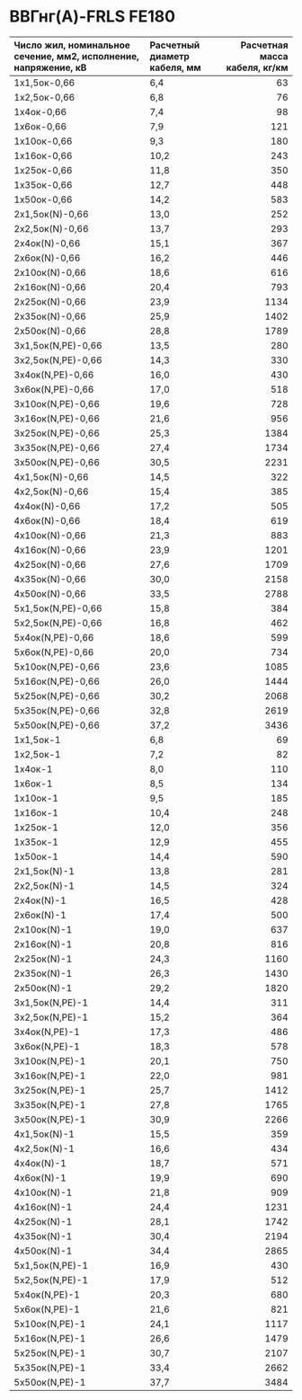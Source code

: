 # ВВГнг(A)-FRLS FE180

| Число жил, номинальное сечение, мм2, исполнение, напряжение, кВ   | Расчетный диаметр кабеля, мм   |   Расчетная масса кабеля, кг/км |
|:------------------------------------------------------------------|:-------------------------------|--------------------------------:|
| 1х1,5ок-0,66                                                      | 6,4                            |                              63 |
| 1х2,5ок-0,66                                                      | 6,8                            |                              76 |
| 1х4ок-0,66                                                        | 7,4                            |                              98 |
| 1х6ок-0,66                                                        | 7,9                            |                             121 |
| 1х10ок-0,66                                                       | 9,3                            |                             180 |
| 1х16ок-0,66                                                       | 10,2                           |                             243 |
| 1х25ок-0,66                                                       | 11,8                           |                             350 |
| 1х35ок-0,66                                                       | 12,7                           |                             448 |
| 1х50ок-0,66                                                       | 14,2                           |                             583 |
| 2х1,5ок(N)-0,66                                                   | 13,0                           |                             252 |
| 2х2,5ок(N)-0,66                                                   | 13,7                           |                             293 |
| 2х4ок(N)-0,66                                                     | 15,1                           |                             367 |
| 2х6ок(N)-0,66                                                     | 16,2                           |                             446 |
| 2х10ок(N)-0,66                                                    | 18,6                           |                             616 |
| 2х16ок(N)-0,66                                                    | 20,4                           |                             793 |
| 2х25ок(N)-0,66                                                    | 23,9                           |                            1134 |
| 2х35ок(N)-0,66                                                    | 25,9                           |                            1402 |
| 2х50ок(N)-0,66                                                    | 28,8                           |                            1789 |
| 3х1,5ок(N,PE)-0,66                                                | 13,5                           |                             280 |
| 3х2,5ок(N,PE)-0,66                                                | 14,3                           |                             330 |
| 3х4ок(N,PE)-0,66                                                  | 16,0                           |                             430 |
| 3х6ок(N,PE)-0,66                                                  | 17,0                           |                             518 |
| 3х10ок(N,PE)-0,66                                                 | 19,6                           |                             728 |
| 3х16ок(N,PE)-0,66                                                 | 21,6                           |                             956 |
| 3х25ок(N,PE)-0,66                                                 | 25,3                           |                            1384 |
| 3х35ок(N,PE)-0,66                                                 | 27,4                           |                            1734 |
| 3х50ок(N,PE)-0,66                                                 | 30,5                           |                            2231 |
| 4х1,5ок(N)-0,66                                                   | 14,5                           |                             322 |
| 4х2,5ок(N)-0,66                                                   | 15,4                           |                             385 |
| 4х4ок(N)-0,66                                                     | 17,2                           |                             505 |
| 4х6ок(N)-0,66                                                     | 18,4                           |                             619 |
| 4х10ок(N)-0,66                                                    | 21,3                           |                             883 |
| 4х16ок(N)-0,66                                                    | 23,9                           |                            1201 |
| 4х25ок(N)-0,66                                                    | 27,6                           |                            1709 |
| 4х35ок(N)-0,66                                                    | 30,0                           |                            2158 |
| 4х50ок(N)-0,66                                                    | 33,5                           |                            2788 |
| 5х1,5ок(N,PE)-0,66                                                | 15,8                           |                             384 |
| 5х2,5ок(N,PE)-0,66                                                | 16,8                           |                             462 |
| 5х4ок(N,PE)-0,66                                                  | 18,6                           |                             599 |
| 5х6ок(N,PE)-0,66                                                  | 20,0                           |                             734 |
| 5х10ок(N,PE)-0,66                                                 | 23,6                           |                            1085 |
| 5х16ок(N,PE)-0,66                                                 | 26,0                           |                            1444 |
| 5х25ок(N,PE)-0,66                                                 | 30,2                           |                            2068 |
| 5х35ок(N,PE)-0,66                                                 | 32,8                           |                            2619 |
| 5х50ок(N,PE)-0,66                                                 | 37,2                           |                            3436 |
| 1х1,5ок-1                                                         | 6,8                            |                              69 |
| 1х2,5ок-1                                                         | 7,2                            |                              82 |
| 1х4ок-1                                                           | 8,0                            |                             110 |
| 1х6ок-1                                                           | 8,5                            |                             134 |
| 1х10ок-1                                                          | 9,5                            |                             185 |
| 1х16ок-1                                                          | 10,4                           |                             248 |
| 1х25ок-1                                                          | 12,0                           |                             356 |
| 1х35ок-1                                                          | 12,9                           |                             455 |
| 1х50ок-1                                                          | 14,4                           |                             590 |
| 2х1,5ок(N)-1                                                      | 13,8                           |                             281 |
| 2х2,5ок(N)-1                                                      | 14,5                           |                             324 |
| 2х4ок(N)-1                                                        | 16,5                           |                             428 |
| 2х6ок(N)-1                                                        | 17,4                           |                             500 |
| 2х10ок(N)-1                                                       | 19,0                           |                             637 |
| 2х16ок(N)-1                                                       | 20,8                           |                             816 |
| 2х25ок(N)-1                                                       | 24,3                           |                            1160 |
| 2х35ок(N)-1                                                       | 26,3                           |                            1430 |
| 2х50ок(N)-1                                                       | 29,2                           |                            1820 |
| 3х1,5ок(N,PE)-1                                                   | 14,4                           |                             311 |
| 3х2,5ок(N,PE)-1                                                   | 15,2                           |                             364 |
| 3х4ок(N,PE)-1                                                     | 17,3                           |                             486 |
| 3х6ок(N,PE)-1                                                     | 18,3                           |                             578 |
| 3х10ок(N,PE)-1                                                    | 20,1                           |                             750 |
| 3х16ок(N,PE)-1                                                    | 22,0                           |                             981 |
| 3х25ок(N,PE)-1                                                    | 25,7                           |                            1412 |
| 3х35ок(N,PE)-1                                                    | 27,8                           |                            1765 |
| 3х50ок(N,PE)-1                                                    | 30,9                           |                            2266 |
| 4х1,5ок(N)-1                                                      | 15,5                           |                             359 |
| 4х2,5ок(N)-1                                                      | 16,6                           |                             434 |
| 4х4ок(N)-1                                                        | 18,7                           |                             571 |
| 4х6ок(N)-1                                                        | 19,9                           |                             690 |
| 4х10ок(N)-1                                                       | 21,8                           |                             909 |
| 4х16ок(N)-1                                                       | 24,4                           |                            1231 |
| 4х25ок(N)-1                                                       | 28,1                           |                            1742 |
| 4х35ок(N)-1                                                       | 30,4                           |                            2194 |
| 4х50ок(N)-1                                                       | 34,4                           |                            2865 |
| 5х1,5ок(N,PE)-1                                                   | 16,9                           |                             430 |
| 5х2,5ок(N,PE)-1                                                   | 17,9                           |                             512 |
| 5х4ок(N,PE)-1                                                     | 20,3                           |                             680 |
| 5х6ок(N,PE)-1                                                     | 21,6                           |                             821 |
| 5х10ок(N,PE)-1                                                    | 24,1                           |                            1117 |
| 5х16ок(N,PE)-1                                                    | 26,6                           |                            1479 |
| 5х25ок(N,PE)-1                                                    | 30,7                           |                            2107 |
| 5х35ок(N,PE)-1                                                    | 33,4                           |                            2662 |
| 5х50ок(N,PE)-1                                                    | 37,7                           |                            3484 |